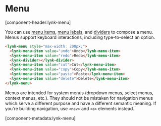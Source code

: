 # Menu

[component-header:lynk-menu]

You can use [menu items](/components/menu-item), [menu labels](/components/menu-label), and [dividers](/components/divider) to compose a menu. Menus support keyboard interactions, including type-to-select an option.

```html preview
<lynk-menu style="max-width: 200px;">
  <lynk-menu-item value="undo">Undo</lynk-menu-item>
  <lynk-menu-item value="redo">Redo</lynk-menu-item>
  <lynk-divider></lynk-divider>
  <lynk-menu-item value="cut">Cut</lynk-menu-item>
  <lynk-menu-item value="copy">Copy</lynk-menu-item>
  <lynk-menu-item value="paste">Paste</lynk-menu-item>
  <lynk-menu-item value="delete">Delete</lynk-menu-item>
</lynk-menu>
```

<lynk-alert type="warning" open>Menus are intended for system menus (dropdown menus, select menus, context menus, etc.). They should not be mistaken for navigation menus which serve a different purpose and have a different semantic meaning. If you're building navigation, use `<nav>` and `<a>` elements instead.</lynk-alert>

[component-metadata:lynk-menu]
